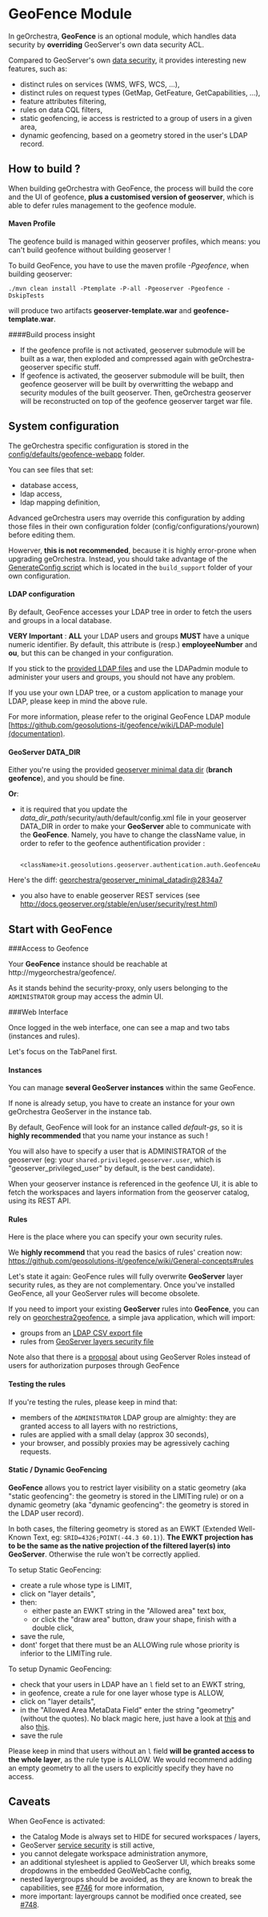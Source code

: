 GeoFence Module
==================

In geOrchestra, **GeoFence** is an optional module, which handles data security by **overriding** GeoServer's own data security ACL.

Compared to GeoServer's own [data security](http://docs.geoserver.org/stable/en/user/security/layer.html), it provides interesting new features, such as:
- distinct rules on services (WMS, WFS, WCS, ...),
- distinct rules on request types (GetMap, GetFeature, GetCapabilities, ...),
- feature attributes filtering,
- rules on data CQL filters,
- static geofencing, ie access is restricted to a group of users in a given area,  
- dynamic geofencing, based on a geometry stored in the user's LDAP record.


How to build ?
---------------

When building geOrchestra with GeoFence, the process will build the core and the UI of geofence, **plus a customised version of geoserver**, which is able to defer rules management to the geofence module.

#### Maven Profile

The geofence build is managed within geoserver profiles, which means: you can't build geofence without building geoserver !

To build GeoFence, you have to use the maven profile *-Pgeofence*, when building geoserver:

    ./mvn clean install -Ptemplate -P-all -Pgeoserver -Pgeofence -DskipTests

will produce two artifacts **geoserver-template.war** and **geofence-template.war**.

####Build process insight
- If the geofence profile is not activated, geoserver submodule will be built as a war, then exploded and compressed again with geOrchestra-geoserver specific stuff.
- If geofence is activated, the geoserver submodule will be built, then geofence geoserver will be built by overwritting the webapp and security modules of the built geoserver. Then, geOrchestra geoserver will be reconstructed on top of the geofence geoserver target war file.


System configuration
--------------------

The geOrchestra specific configuration is stored in the [config/defaults/geofence-webapp](https://github.com/georchestra/georchestra/tree/master/config/defaults/geofence-webapp) folder.

You can see files that set:
* database access,
* ldap access,
* ldap mapping definition,

Advanced geOrchestra users may override this configuration by adding those files in their own configuration folder (config/configurations/yourown) before editing them.

Howerver, **this is not recommended**, because it is highly error-prone when upgrading geOrchestra. Instead, you should take advantage of the [GenerateConfig script](https://github.com/georchestra/template/blob/328f39e1a7ffee2c8a74dd91f3c21565856e74a3/build_support/GenerateConfig.groovy#L125) which is located in the ```build_support``` folder of your own configuration.



#### LDAP configuration

By default, GeoFence accesses your LDAP tree in order to fetch the users and groups in a local database.

**VERY Important** : **ALL** your LDAP users and groups **MUST** have a unique numeric identifier. By default, this attribute is (resp.)  **employeeNumber** and **ou**, but this can be changed in your configuration.

If you stick to the [provided LDAP files](https://github.com/georchestra/LDAP/blob/master/georchestra.ldif) and use the LDAPadmin module to administer your users and groups, you should not have any problem. 

If you use your own LDAP tree, or a custom application to manage your LDAP, please keep in mind the above rule.

For more information, please refer to the original GeoFence LDAP module [https://github.com/geosolutions-it/geofence/wiki/LDAP-module](documentation).

#### GeoServer DATA_DIR

Either you're using the provided [geoserver minimal data dir](https://github.com/georchestra/geoserver_minimal_datadir) (**branch geofence**), and you should be fine.

**Or**:

* it is required that you update the *data_dir_path*/security/auth/default/config.xml file in your geoserver DATA_DIR in order to make your **GeoServer** able to communicate with the **GeoFence**.
Namely, you have to change the className value, in order to refer to the geofence authentification provider :
  
          <className>it.geosolutions.geoserver.authentication.auth.GeofenceAuthenticationProvider</className>

Here's the diff: [georchestra/geoserver_minimal_datadir@2834a7](https://github.com/georchestra/geoserver_minimal_datadir/commit/2834a7579ec429686d544ec50da14f9abadf2612)

* you also have to enable geoserver REST services (see http://docs.geoserver.org/stable/en/user/security/rest.html)


Start with GeoFence
--------------------

###Access to Geofence

Your **GeoFence** instance should be reachable at http://mygeorchestra/geofence/.

As it stands behind the security-proxy, only users belonging to the ```ADMINISTRATOR``` group may access the admin UI.

###Web Interface

Once logged in the web interface, one can see a map and two tabs (instances and rules). 

Let's focus on the TabPanel first.

#### Instances

You can manage **several GeoServer instances** within the same GeoFence. 

If none is already setup, you have to create an instance for your own geOrchestra GeoServer in the instance tab. 

By default, GeoFence will look for an instance called *default-gs*, so it is **highly recommended** that you name your instance as such !

You will also have to specify a user that is ADMINISTRATOR of the geoserver (eg: your ```shared.privileged.geoserver.user```, which is "geoserver_privileged_user" by default, is the best candidate). 

When your geoserver instance is referenced in the geofence UI, it is able to fetch the workspaces and layers information from the geoserver catalog, using its REST API.


#### Rules

Here is the place where you can specify your own security rules.

We **highly recommend** that you read the basics of rules' creation now: https://github.com/geosolutions-it/geofence/wiki/General-concepts#rules

Let's state it again: GeoFence rules will fully overwrite **GeoServer** layer security rules, as they are not complementary. Once you've installed GeoFence, all your GeoServer rules will become obsolete.


If you need to import your existing **GeoServer** rules into **GeoFence**, you can rely on [georchestra2geofence](https://github.com/georchestra/geofence/tree/georchestra/src/samples/georchestra2geofence), a simple java application, which will import:
* groups from an [LDAP CSV export file](https://github.com/georchestra/geofence/blob/georchestra/src/samples/georchestra2geofence/src/test/resources/groups.csv)
* rules from [GeoServer layers security file](https://github.com/georchestra/geofence/blob/georchestra/src/samples/georchestra2geofence/src/test/resources/layers.properties)

Note also that there is a [proposal](https://github.com/geosolutions-it/geofence/wiki/Proposal-%233:-GeoServer-Roles-to-GeoFence-groups-mapping) about using GeoServer Roles instead of users for authorization purposes through GeoFence


#### Testing the rules

If you're testing the rules, please keep in mind that:
 * members of the ```ADMINISTRATOR``` LDAP group are almighty: they are granted access to all layers with no restrictions,
 * rules are applied with a small delay (approx 30 seconds),
 * your browser, and possibly proxies may be agressively caching requests.


#### Static / Dynamic GeoFencing

**GeoFence** allows you to restrict layer visibility on a static geometry (aka "static geofencing": the geometry is stored in the LIMITing rule) or on a dynamic geometry (aka "dynamic geofencing": the geometry is stored in the LDAP user record).


In both cases, the filtering geometry is stored as an EWKT (Extended Well-Known Text, eg: ```SRID=4326;POINT(-44.3 60.1)```). **The EWKT projection has to be the same as the native projection of the filtered layer(s) into GeoServer**. Otherwise the rule won't be correctly applied.


To setup Static GeoFencing: 
 * create a rule whose type is LIMIT, 
 * click on "layer details", 
 * then:
   * either paste an EWKT string in the "Allowed area" text box,
   * or click the "draw area" button, draw your shape, finish with a double click,
 * save the rule,
 * dont' forget that there must be an ALLOWing rule whose priority is inferior to the LIMITing rule.


To setup Dynamic GeoFencing:
 * check that your users in LDAP have an ```l``` field set to an EWKT string,
 * in geofence, create a rule for one layer whose type is ALLOW,
 * click on "layer details", 
 * in the "Allowed Area MetaData Field" enter the string "geometry" (without the quotes). No black magic here, just have a look at [this](https://github.com/georchestra/georchestra/blob/master/config/defaults/geofence-webapp/WEB-INF/classes/geofence-ldap.properties#L13) and also [this](https://github.com/georchestra/geofence/blob/6f9cb02852f0b875e0bcc8ce5d6e3cdf96d04256/src/gui/web/src/main/resources/applicationContext-ldap.xml#L70).
 * save the rule

Please keep in mind that users without an ```l``` field **will be granted access to the whole layer**, as the rule type is ALLOW. We would recommend adding an empty geometry to all the users to explicitly specify they have no access.


Caveats
--------

When GeoFence is activated:
 - the Catalog Mode is always set to HIDE for secured workspaces / layers,
 - GeoServer [service security](http://docs.geoserver.org/stable/en/user/security/service.html) is still active,
 - you cannot delegate workspace administration anymore,
 - an additional stylesheet is applied to GeoServer UI, which breaks some dropdowns in the embedded GeoWebCache config,
 - nested layergroups should be avoided, as they are known to break the capabilities, see [#746](https://github.com/georchestra/georchestra/issues/746) for more information,
 - more important: layergroups cannot be modified once created, see [#748](https://github.com/georchestra/georchestra/issues/748).


